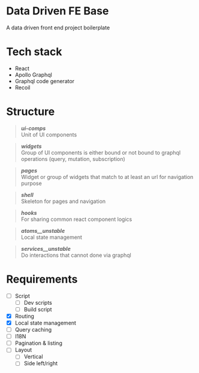 # Data Driven FE Base
A data driven front end project boilerplate

# Tech stack
- React
- Apollo Graphql
- Graphql code generator
- Recoil

# Structure
> ***ui-comps***  
Unit of UI components

> ***widgets***  
Group of UI components is either bound or not bound to graphql operations (query, mutation, subscription)

> ***pages***  
Widget or group of widgets that match to at least an url for navigation purpose

> ***shell***  
Skeleton for pages and navigation

> ***hooks***  
For sharing common react component logics

> ***atoms__unstable***  
Local state management

> ***services__unstable***  
Do interactions that cannot done via graphql

# Requirements
- [ ] Script
  - [ ] Dev scripts
  - [ ] Build script
- [x] Routing
- [x] Local state management
- [ ] Query caching
- [ ] I18N
- [ ] Pagination & listing
- [ ] Layout
  - [ ] Vertical
  - [ ] Side left/right
